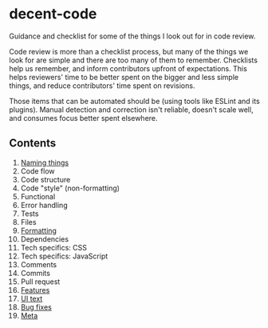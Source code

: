 # decent-code

Guidance and checklist for some of the things I look out for in code review.

Code review is more than a checklist process, but many of the things we look for are simple and there are too many of them to remember. Checklists help us remember, and inform contributors upfront of expectations. This helps reviewers' time to be better spent on the bigger and less simple things, and reduce contributors' time spent on revisions.

Those items that can be automated should be (using tools like ESLint and its plugins). Manual detection and correction isn't reliable, doesn't scale well, and consumes focus better spent elsewhere.


## Contents
1. [Naming things](naming-things.md)
1. Code flow
1. Code structure
1. Code "style" (non-formatting)
1. Functional
1. Error handling
1. Tests
1. Files
1. [Formatting](formatting.md)
1. Dependencies
1. Tech specifics: CSS
1. Tech specifics: JavaScript
1. Comments
1. Commits
1. Pull request
1. [Features](features.md)
1. [UI text](ui-text.md)
1. [Bug fixes](bug-fixes.md)
1. [Meta](meta.md)

